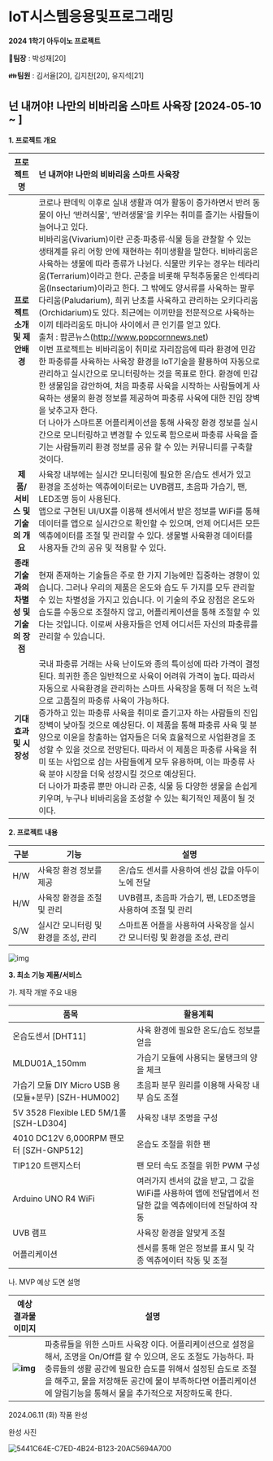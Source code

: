 # IoT시스템응용및프로그래밍

**2024 1학기 아두이노 프로젝트**

🤱**팀장** : 박성재[20]

👪**팀원** : 김서율[20], 김지찬[20], 유지석[21]

## 넌 내꺼야! 나만의 비바리움 스마트 사육장 [2024-05-10 ~ ]

**1. 프로젝트 개요**

|             **프로젝트명**              | 넌 내꺼야! 나만의 비바리움 스마트 사육장                     |
| :-------------------------------------: | :----------------------------------------------------------- |
|      **프로젝트 소개 및 제안배경**      | 코로나 판데믹 이후로 실내 생활과 여가 활동이 증가하면서 반려 동물이 아닌 ‘반려식물', ‘반려생물'을 키우는 취미를 즐기는 사람들이 늘어나고 있다. <br /> 비바리움(Vivarium)이란 곤충‧파충류‧식물 등을 관찰할 수 있는 생태계를 유리 어항 안에 재현하는 취미생활을 말한다. 비바리움은 사육하는 생물에 따라 종류가 나뉜다. 식물만 키우는 경우는 테라리움(Terrarium)이라고 한다. 곤충을 비롯해 무척추동물은 인섹타리움(Insectarium)이라고 한다. 그 밖에도 양서류를 사육하는 팔루다리움(Paludarium), 희귀 난초를 사육하고 관리하는 오키다리움(Orchidarium)도 있다. 최근에는 이끼만을 전문적으로 사육하는 이끼 테라리움도 마니아 사이에서 큰 인기를 얻고 있다.       <br />출처 : 팝콘뉴스(http://www.popcornnews.net)<br /> 이번 프로젝트는 비바리움이 취미로 자리잡음에 따라 환경에 민감한 파충류를 사육하는 사육장 환경을 IoT기술을 활용하여 자동으로 관리하고 실시간으로 모니터링하는 것을 목표로 한다. 환경에 민감한 생물임을 감안하여, 처음 파충류 사육을 시작하는 사람들에게 사육하는 생물의 환경 정보를 제공하여 파충류 사육에 대한 진입 장벽을 낮추고자 한다.<br /> 더 나아가 스마트폰 어플리케이션을 통해 사육장 환경 정보를 실시간으로 모니터링하고 변경할 수 있도록 함으로써 파충류 사육을 즐기는 사람들끼리 환경 정보를 공유 할 수 있는 커뮤니티를 구축할 것이다. |
|     **제품/서비스 및 기술의 개요**      | 사육장 내부에는 실시간 모니터링에 필요한 온/습도 센서가 있고 환경을 조성하는 엑츄에이터로는 UVB램프, 초음파 가습기, 팬, LED조명 등이 사용된다.<br />앱으로 구현된 UI/UX를 이용해 센서에서 받은 정보를 WiFi를 통해 데이터를 앱으로 실시간으로 확인할 수 있으며, 언제 어디서든 모든 엑츄에이터를 조절 및 관리할 수 있다. 생물별 사육환경 데이터를 사용자들 간의 공유 및 적용할 수 있다. |
| **종래 기술과의 차별성 및 기술의 장점** | 현재 존재하는 기술들은 주로 한 가지 기능에만 집중하는 경향이 있습니다. 그러나 우리의 제품은 온도와 습도 두 가지를 모두 관리할 수 있는 차별성을 가지고 있습니다. 이 기술의 주요 장점은 온도와 습도를 수동으로 조절하지 않고, 어플리케이션을 통해 조절할 수 있다는 것입니다. 이로써 사용자들은 언제 어디서든 자신의 파충류를 관리할 수 있습니다. |
|         **기대효과 및 시장성**          | 국내 파충류 거래는 사육 난이도와 종의 특이성에 따라 가격이 결정된다. 희귀한 종은 일반적으로 사육이 어려워 가격이 높다. 따라서 자동으로 사육환경을 관리하는 스마트 사육장을 통해 더 적은 노력으로 고품질의 파충류 사육이 가능하다. <br /> 증가하고 있는 파충류 사육을 취미로 즐기고자 하는 사람들의 진입장벽이 낮아질 것으로 예상된다. 이 제품을 통해 파충류 사육 및 분양으로 이윤을 창출하는 업자들은 더욱 효율적으로 사업환경을 조성할 수 있을 것으로 전망된다. 따라서 이 제품은 파충류 사육을 취미 또는 사업으로 삼는 사람들에게 모두 유용하며, 이는 파충류 사육 분야 시장을 더욱 성장시킬 것으로 예상된다.<br /> 더 나아가 파충류 뿐만 아니라 곤충, 식물 등 다양한 생물을 손쉽게 키우며, 누구나 비바리움을 조성할 수 있는 획기적인 제품이 될 것이다. |



**2. 프로젝트 내용**

| **구분** | **기능**                             | **설명**                                                     |
| -------- | ------------------------------------ | ------------------------------------------------------------ |
| H/W      | 사육장 환경 정보를 제공              | 온/습도 센서를 사용하여 센싱 값을 아두이노에 전달            |
| H/W      | 사육장 환경을 조절 및 관리           | UVB램프, 초음파 가습기, 팬, LED조명을 사용하여 조절 및 관리  |
| S/W      | 실시간 모니터링 및 환경을 조성, 관리 | 스마트폰 어플을 사용하여 사육장을 실시간 모니터링 및 환경을 조성, 관리 |

![img](https://lh7-us.googleusercontent.com/dcxT2qMCgm3q0nR3fmT47C3lHsaEdL-Rx1bPsmoYjlAnyGroXoT0Ea9W22XrNy-Jnoocv5JI9b21UynbrZlnHfAfnARUGO3uHmRDB6OnEpa5Y6L1vcA0NEZzEjT39BzwzIpne6BYb5G39lZBW0CpQA)

 **3. 최소 기능 제품/서비스** 

  가. 제작 개발 주요 내용

| **품목**                                              | **활용계획**                                                 |
| ----------------------------------------------------- | ------------------------------------------------------------ |
| 온습도센서 [DHT11]                                    | 사육 환경에 필요한 온도/습도 정보를 얻음                     |
| MLDU01A_150mm                                         | 가습기 모듈에 사용되는 물탱크의 양을 체크                    |
| 가습기 모듈 DIY Micro USB 용 (모듈+분무) [SZH-HUM002] | 초음파 분무 원리를 이용해 사육장 내부 습도 조절              |
| 5V 3528 Flexible LED 5M/1롤 [SZH-LD304]               | 사육장 내부 조명을 구성                                      |
| 4010 DC12V 6,000RPM 팬모터 [SZH-GNP512]               | 온습도 조절을 위한 팬                                        |
| TIP120 트랜지스터                                     | 팬 모터 속도 조절을 위한 PWM 구성                            |
| Arduino UNO R4 WiFi                                   | 여러가지 센서의 값을 받고, 그 값을 WiFi를 사용하여 앱에 전달앱에서 전달한 값을 엑츄에이터에 전달하여 작동 |
| UVB 램프                                              | 사육장 환경을 알맞게 조절                                    |
| 어플리케이션                                          | 센서를 통해 얻은 정보를 표시 및 각종 엑츄에이터 작동 및 조절 |

 나. MVP 예상 도면 설명

| **예상 결과물 이미지**                                       | **설명**                                                     |
| ------------------------------------------------------------ | ------------------------------------------------------------ |
| **![img](https://lh7-us.googleusercontent.com/Z_GPFIbAl1aMCMzNk-AL9APH2Xxlr5tmEcq--NfPC3kCZ7DAh86wY-EfWNJFT6XNdN9hRxXzblZuj8KVj8FPq5Awph6HJn4zH9mIbk05ajs1hRxyIi_d3lvje7fHH2QHsUkCASKc_2r7CqgpdOi93g)** | 파충류들을 위한 스마트 사육장 이다. 어플리케이션으로 설정을 해서, 조명을 On/Off를 할 수 있으며, 온도 조절도 가능하다. 파충류들의 생활 공간에 필요한 습도를 위해서 설정된 습도로 조절을 해주고, 물을 저장해둔 공간에 물이 부족하다면 어플리케이션에 알림기능을 통해서 물을 추가적으로 저장하도록 한다. |



2024.06.11 (화) 작품 완성

완성 사진

![5441C64E-C7ED-4B24-B123-20AC5694A700](https://github.com/SungJae01/IoT_FinalProject/assets/88194064/573e3f76-d221-4a90-852f-69a5cf37a18b)

